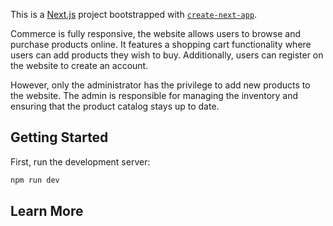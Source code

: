 This is a [Next.js](https://nextjs.org/) project bootstrapped with [`create-next-app`](https://github.com/vercel/next.js/tree/canary/packages/create-next-app).

Commerce is fully responsive, the website allows users to browse and purchase products online. It features a shopping cart functionality where users can add products they wish to buy. Additionally, users can register on the website to create an account.

However, only the administrator has the privilege to add new products to the website. The admin is responsible for managing the inventory and ensuring that the product catalog stays up to date.

## Getting Started

First, run the development server:

```bash
npm run dev

```

## Learn More

